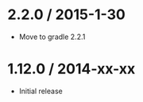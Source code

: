 2.2.0 / 2015-1-30
===================

* Move to gradle 2.2.1

1.12.0 / 2014-xx-xx
==================

* Initial release
